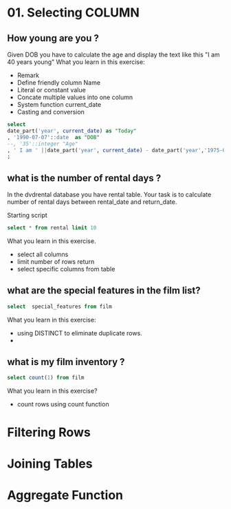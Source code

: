 # 01. Selecting COLUMN 

##  How young are you ?
Given DOB you have to calculate the age and display the text like this "I am 40 years young"
What you learn in this exercise:
* Remark
* Define friendly column Name
* Literal or constant value
* Concate multiple values into one column
* System function current_date
* Casting and conversion

```sql
select 
date_part('year', current_date) as "Today"
, '1990-07-07'::date  as "DOB"
--, '35'::integer "Age"
, ' I am ' ||date_part('year', current_date) - date_part('year','1975-07-07'::date) || ' Years young' "Age"
;
```

## what is the number of rental days ?
In the dvdrental database you have rental table. Your task is to calculate number of rental days between rental_date and return_date.

Starting script
```sql
select * from rental limit 10
```
What you learn in this exercise.
* select all columns
* limit number of rows return
* select specific columns from table

## what are the special features in the film list?

```sql
select  special_features from film
```
What you learn in this exercise:
* using DISTINCT to eliminate duplicate rows.
*
## what is my film inventory ?
```sql
select count(1) from film
```
What you learn in this exercise?
* count rows using count function

# Filtering Rows
# Joining Tables
# Aggregate Function
